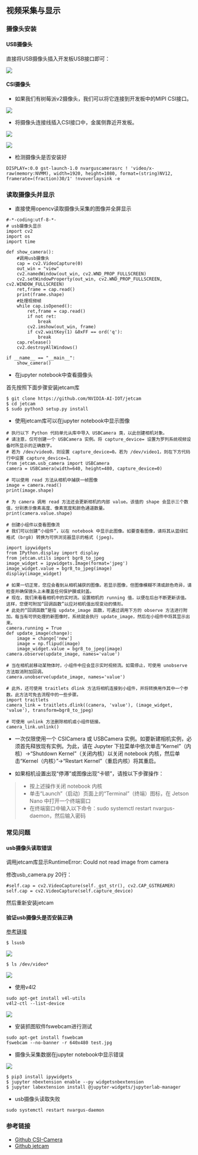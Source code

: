 ## 视频采集与显示

### 摄像头安装

#### USB摄像头

直接将USB摄像头插入开发板USB接口即可：

![](https://arloseimg.oss-cn-hangzhou.aliyuncs.com/20200227105303.png)

#### CSI摄像头

- 如果我们有树莓派v2摄像头，我们可以将它连接到开发板中的MIPI CSI接口。

![](https://arloseimg.oss-cn-hangzhou.aliyuncs.com/20200227105326.png)

- 将摄像头连接线插入CSI接口中，金属侧靠近开发板。

![](https://arloseimg.oss-cn-hangzhou.aliyuncs.com/20200227105352.png)

![](https://arloseimg.oss-cn-hangzhou.aliyuncs.com/20200227105415.png)

- 检测摄像头是否安装好

```
DISPLAY=:0.0 gst-launch-1.0 nvarguscamerasrc ! 'video/x-raw(memory:NVMM), width=1920, height=1080, format=(string)NV12, framerate=(fraction)30/1' !nvoverlaysink -e
```

### 读取摄像头并显示

- 直接使用opencv读取摄像头采集的图像并全屏显示

```
#-*-coding:utf-8-*-
# usb摄像头显示
import cv2
import os
import time

def show_camera():
    #调用usb摄像头
    cap = cv2.VideoCapture(0)
    out_win = "view"
    cv2.namedWindow(out_win, cv2.WND_PROP_FULLSCREEN)
    cv2.setWindowProperty(out_win, cv2.WND_PROP_FULLSCREEN, cv2.WINDOW_FULLSCREEN)
    ret,frame = cap.read()
    print(frame.shape)
    #处理视频帧
    while cap.isOpened():
        ret,frame = cap.read()
        if not ret:
            break
        cv2.imshow(out_win, frame)
        if cv2.waitKey(1) &0xFF == ord('q'):
            break
    cap.release()
    cv2.destroyAllWindows()

if __name__ == "__main__":
    show_camera()
```

- 在jupyter notebook中查看摄像头

首先按照下面步骤安装jetcam库
```
$ git clone https://github.com/NVIDIA-AI-IOT/jetcam
$ cd jetcam
$ sudo python3 setup.py install
```

- 使用jetcam库可以在jupyter notebook中显示图像
```
# 执行以下 Python 代码单元从库中导入 USBCamera 类，以此创建相机对象。
# 请注意，仅可创建一个 USBCamera 实例。将 capture_device= 设置为罗列系统视频设备时所显示的正确数字。
# 若为 /dev/video0，则设置 capture_device=0。若为 /dev/video1，则在下方代码行中设置 capture_device=1。
from jetcam.usb_camera import USBCamera
camera = USBCamera(width=640, height=480, capture_device=0) 

# 可以使用 read 方法从相机中捕获一帧图像
image = camera.read()
print(image.shape)

# 为 camera 调用 read 方法还会更新相机的内部 value。该值的 shape 会显示三个数值，分别表示像素高度、像素宽度和颜色通道数量。
print(camera.value.shape)

# 创建小组件以查看图像流
# 我们可以创建“小组件”，以在 notebook 中显示此图像。如要查看图像，请将其从蓝绿红格式 (brg8) 转换为可供浏览器显示的格式 (jpeg)。

import ipywidgets
from IPython.display import display
from jetcam.utils import bgr8_to_jpeg
image_widget = ipywidgets.Image(format='jpeg')
image_widget.value = bgr8_to_jpeg(image)
display(image_widget)

# 如果一切正常，您应会看到从相机捕获的图像。若显示图像，但图像模糊不清或颜色奇异，请检查并确保镜头上未覆盖任何保护膜或封盖。
# 现在，我们来看看相机中的实时流。设置相机的 running 值，以便在后台不断更新该值。这样，您便可附加“回调函数”以应对相机值出现变动的情形。
# 此处的“回调函数”是指 update_image 函数，可通过调用下方的 observe 方法进行附加。每当有可供处理的新图像时，系统就会执行 update_image，然后在小组件中将其显示出来。
camera.running = True
def update_image(change):
    image = change['new']
    image = np.flipud(image)
    image_widget.value = bgr8_to_jpeg(image)
camera.observe(update_image, names='value')

# 当在相机前移动某物体时，小组件中应会显示实时视频流。如需停止，可使用 unobserve 方法取消附加回调。
camera.unobserve(update_image, names='value')

# 此外，还可使用 traitlets dlink 方法将相机连接到小组件，并将转换用作其中一个参数。此方法可免去流程中的一些步骤。
import traitlets
camera_link = traitlets.dlink((camera, 'value'), (image_widget, 'value'), transform=bgr8_to_jpeg)

# 可使用 unlink 方法删除相机或小组件链接。
camera_link.unlink()
```

- 一次仅限使用一个 CSICamera 或 USBCamera 实例。如要新建相机实例，必须首先释放现有实例。为此，请在 Jupyter 下拉菜单中依次单击“Kernel”（内核）->“Shutdown Kernel”（关闭内核）以关闭 notebook 内核，然后单击“Kernel（内核）”->“Restart Kernel”（重启内核）将其重启。

- 如果相机设置出现“停滞”或图像出现“卡顿”，请按以下步骤操作：
> - 按上述操作关闭 notebook 内核
> - 单击“Launch”（启动）页面上的“Terminal”（终端）图标，在 Jetson Nano 中打开一个终端窗口
> - 在终端窗口中输入以下命令：sudo systemctl restart nvargus-daemon，然后输入密码


### 常见问题

#### usb摄像头读取错误
调用jetcam库显示RuntimeError: Could not read image from camera

修改usb_camera.py 20行：
```
#self.cap = cv2.VideoCapture(self._gst_str(), cv2.CAP_GSTREAMER)
self.cap = cv2.VideoCapture(self.capture_device)
```
然后重新安装jetcam

#### 验证usb摄像头是否安装正确
[参考链接](https://blog.csdn.net/yjp19871013/article/details/80147803)
```
$ lsusb
```
![](https://arloseimg.oss-cn-hangzhou.aliyuncs.com/20200227105442.png)
```
$ ls /dev/video*
```
![](https://arloseimg.oss-cn-hangzhou.aliyuncs.com/20200227105503.png)

- 使用v4l2
```
sudo apt-get install v4l-utils
v4l2-ctl --list-device
```
![](https://arloseimg.oss-cn-hangzhou.aliyuncs.com/20200227105527.png)

- 安装抓图软件fswebcam进行测试
```
sudo apt-get install fswebcam
fswebcam --no-banner -r 640x480 test.jpg
```

- 摄像头采集数据在jupyter notebook中显示错误

![](https://arloseimg.oss-cn-hangzhou.aliyuncs.com/20200227105544.png)
```
$ pip3 install ipywidgets
$ jupyter nbextension enable --py widgetsnbextension
$ jupyter labextension install @jupyter-widgets/jupyterlab-manager
```

- usb摄像头读取失败
```
sudo systemctl restart nvargus-daemon
```

### 参考链接
- [Github CSI-Camera](https://github.com/JetsonHacksNano/CSI-Camera)
- [Github jetcam](https://github.com/NVIDIA-AI-IOT/jetcam)